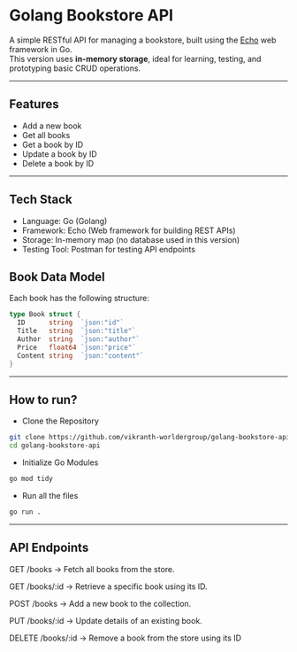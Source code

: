 # Golang Bookstore API

A simple RESTful API for managing a bookstore, built using the [Echo](https://echo.labstack.com/) web framework in Go.  
This version uses **in-memory storage**, ideal for learning, testing, and prototyping basic CRUD operations.

---

## Features

- Add a new book
- Get all books
- Get a book by ID
- Update a book by ID
- Delete a book by ID

---
## Tech Stack

- Language: Go (Golang)
- Framework: Echo (Web framework for building REST APIs)
- Storage: In-memory map (no database used in this version)
- Testing Tool: Postman for testing API endpoints

## Book Data Model

Each book has the following structure:

```go
type Book struct {
  ID      string  `json:"id"`
  Title   string  `json:"title"`
  Author  string  `json:"author"`
  Price   float64 `json:"price"`
  Content string  `json:"content"`
}
```
---
## How to run?

- Clone the Repository
``` bash
git clone https://github.com/vikranth-worldergroup/golang-bookstore-api.git
cd golang-bookstore-api
```
- Initialize Go Modules
``` bash
go mod tidy
```
- Run all the files
``` bash
go run .
```
---
## API Endpoints
GET  /books → Fetch all books from the store.

GET  /books/:id → Retrieve a specific book using its ID.

POST  /books → Add a new book to the collection.

PUT  /books/:id → Update details of an existing book.

DELETE  /books/:id → Remove a book from the store using its ID


